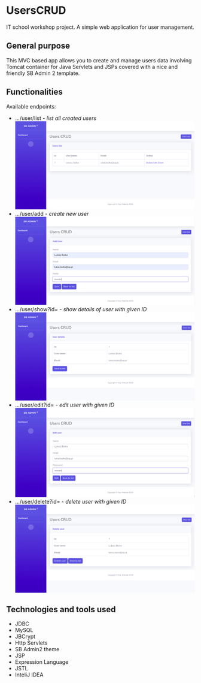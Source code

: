 # UsersCRUD
IT school workshop project. A simple web application for user management.

## General purpose
This MVC based app allows you to create and manage users data involving Tomcat container for Java Servlets and JSPs covered with a nice and friendly SB Admin 2 template.
  
## Functionalities
Available endpoints:
* .../user/list - *list all created users*
  ![list_users][list_users]
* .../user/add - *create new user*
  ![add_user][add_user]
* .../user/show?id= - *show details of user with given ID*
  ![show_user][show_user]
* .../user/edit?id= - *edit user with given ID*
  ![edit_user][edit_user]
* .../user/delete?id= - *delete user with given ID*
  ![delete_user][delete_user]
  
[list_users]: images/userList.png "Users list"
[add_user]: images/addUser.png "Add user"
[show_user]: images/userDetails.png "Show user details"
[edit_user]: images/editUser.png "Edit user"
[delete_user]: images/deleteUser.png "Delete user"

## Technologies and tools used
* JDBC
* MySQL
* JBCrypt
* Http Servlets
* SB Admin2 theme
* JSP
* Expression Language
* JSTL
* InteliJ IDEA

